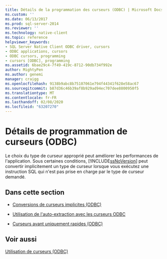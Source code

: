 ```yaml
---
title: Détails de la programmation des curseurs (ODBC) | Microsoft Docs
ms.custom: ''
ms.date: 06/13/2017
ms.prod: sql-server-2014
ms.reviewer: ''
ms.technology: native-client
ms.topic: reference
helpviewer_keywords:
- SQL Server Native Client ODBC driver, cursors
- ODBC applications, cursors
- ODBC cursors, programming
- cursors [ODBC], programming
ms.assetid: 6bae29c4-7f49-419c-8712-90db734f992e
author: MightyPen
ms.author: genemi
manager: craigg
ms.openlocfilehash: 9138b9abc8b75107061e794f44341f628e58ac67
ms.sourcegitcommit: b87d36c46b39af8b929ad94ec707dee8800950f5
ms.translationtype: MT
ms.contentlocale: fr-FR
ms.lasthandoff: 02/08/2020
ms.locfileid: "63207270"
---
```

# <a name="cursor-programming-details-odbc"></a>Détails de programmation de curseurs (ODBC)
  Le choix du type de curseur approprié peut améliorer les performances de l'application. Sous certaines conditions, [!INCLUDE[ssNoVersion](../../../includes/ssnoversion-md.md)] peut convertir implicitement un type de curseur lorsque vous exécutez une instruction SQL qui n'est pas prise en charge par le type de curseur demandé.  
  
## <a name="in-this-section"></a>Dans cette section  
  
-   [Conversions de curseurs implicites &#40;ODBC&#41;](implicit-cursor-conversions-odbc.md)  
  
-   [Utilisation de l'auto-extraction avec les curseurs ODBC](using-autofetch-with-odbc-cursors.md)  
  
-   [Curseurs avant uniquement rapides &#40;ODBC&#41;](fast-forward-only-cursors-odbc.md)  
  
## <a name="see-also"></a>Voir aussi  
 [Utilisation de curseurs &#40;ODBC&#41;](../using-cursors-odbc.md)  
  
  
